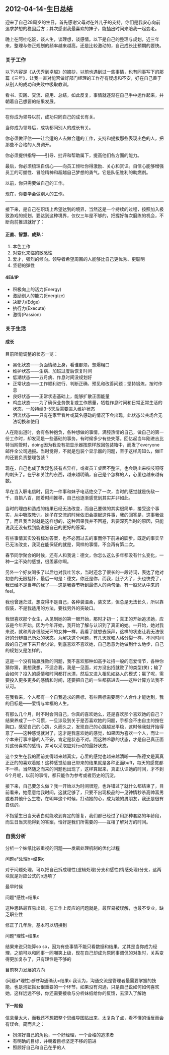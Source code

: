 ## 2012-04-14-生日总结

迎来了自己28周岁的生日，首先感谢父母对在外儿子的支持，你们是我安心向前追求梦想的稳固后方；其次感谢我最喜欢的妹子，能抽出时间来陪我一起变老。

晚上在阿杜吃饭，谈人生，谈理想，谈感情。以下是自己的整理与规划，近三年来，整理与修正规划的频率越来越高，还是比较激动的，自己成长比预期的要快。

### 关于工作

以下内容是《从优秀到卓越》的摘抄，以前也遇到过一些事情，也有同事写下的那篇《三年》，让我一直对能否做好部门经理的工作存有疑虑和不安，好在自己善于从别人的成功和失败中吸取教训。

看书、实践、交流、应用、总结，如此反复，事情就逐渐在自己手中运作起来，并朝着自己想要的结果发展。

-----

在你成为领导以前，成功只同自己的成长有关。

当你成为领导后，成功都同别人的成长有关。

你必须做评估——让合适的人去做合适的工作，支持和提拔那些表现出色的人，把那些不合格的人员调开。

你必须提供指导——引导、批评和帮助属下，提高他们各方面的能力。

最后，你必须梳理自信心——向员工倾吐你得激励、关心和赏识。自信心能够增强员工的可塑性、冒险精神和超越自己梦想的勇气。它是队伍胜利的助燃剂。

以前，你只需要做自己的工作。

现在，你要学会做别人的工作。

---

接下来，是自己在职场上希望达到的境界，当然这是一个持续的过程，按照加入极致游戏的规划，要达到这种境界，仅仅三年是不够的，把握好每次磨练的机会，不断向前推进就好了：

#### 正直、智慧、成熟：

1. 本色工作
1. 对变化来临的敏感性
1. 爱才，强烈的倾向。领导者希望周围的人能够比自己更优秀、更聪明
1. 坚韧的弹性

#### 4E&1P

* 积极向上的活力(Energy)
* 激励别人的能力(Energize)
* 决断力(Edge)
* 执行力(Execute)
* 激情(Passion)

### 关于生活

#### 成长

目前所能调整的状态一览：
* 黑化状态——负面情绪上身，看谁都烦，想爆粗口
* 维护状态——生病、加班过度后恢复时间
* 低潮状态——五月病、作息时间没规划好
* 正常状态——工作顺利进行、判断正确、预见和改善问题；坚持锻炼，按时作息
* 良好状态——正常状态基础上，能够扩散正面能量
* 鸡血状态——为了确保业务恢复或工作质量，牺牲作息时间和日常正常生活的状态，一般持续3-5天后需要进入维护状态
* 泪流状态——只有在家里看片或莫名感动的情况下会出现，此状态公共场合无法切换和使用

人在刚出道时，会有各种抱负，各种想做的事情，满腔热情的自己，做自己的第一份工作时，却发现是一些基础的事务，有时候多少有些失落。回忆起当年刚进吉比特当网管时，doing因为我没有把显示器按原样放回包装箱中，而发了everyone邮件全公司通报。当时觉得，不就是包装个显示器的问题，至于这样周知么，做IT的还要负责整理包装？

现在，自己也成了发现包装有点异样，或者员工桌面不整洁，也会跳出来吱吱呀呀的刺头了。在乎和关注的东西，越来越明确，自己是个怎样的人，心里也越来越有数。

早在当入职电信时，因为一件事和妹子电话绝交了一次，当时的感觉就是伤敌一千，自损八百，随着时间推移，自己也逐渐感觉到其实并非如此。

当时的理由和造成的结果已经无法改变，而自己要做的其实很简单，接受这个事实，从中吸取教训。妹子在交流的时候依旧会提起这件事，我的回答是，这事我做了，而且我当时就是这样想的，这种因果我并不回避，若要深究当时的原因，只能说我还没有找到能说服自己的更好的答案。

有些事情其实没有标准答案，也不必因过去的事而停下前进的脚步。既定的事实早已无法改变，我现在能保证的就是，同样的事情，不会再有第二次。

春节同学聚会的时候，还有人和我说：德文，你怎么这么多年都没有什么变化，一种一尘不染的感觉，很羡慕你啊。

另外一个好友喝多了以后也对我吐苦水，当时还念了很长的一段诗词，表达了他对初恋的无限挂怀，最后一句是：德文，你还是你，而我，肚子大了，头也快秃了，我已经不是当年的我了——这是我春节听到最伤人的两句话，有一股悲从中来的feel。

我也曾迷茫过，想变得不是自己，各种装温柔，装文艺，但总是无法长久，所以靠假装，不是我适用的方法，要找另外的突破口。

我很喜欢那个女生，从见到她的第一眼开始，那时才初一；真正的开始追求她，应该是今年开始。因为今年开始，我开始了解与认识到了真正的她。一开始，她对我来说，就和周身缠绕光环的女神一样，我看了就想去膜拜，这样的状态让我无法很好的分辨自己所处的状态。为解决这个问题，有几天就和人格分裂一样，不同时间段的自己坐下来开会讨论，到底喜欢不喜欢她，自己愿意为她做到什么地步，自己的规划又是怎样的。

这是一个没有输赢胜败的问题，我不喜欢那种如高手过招一般的恋爱情节，各种你猜你猜，我想我想，不适合我，我是一见面，对方没出招就败了的类型(笑)；输了会如何？投入的感情和时间都打水漂，然后又进入相见如路人的模式；赢了呢，需要投入更多更多的感情和时间，还要把自己的一生都搭进去——这种计算方法我不认可。

在我看来，个人都有一个自我追求的目标，有些目标需要两个人合作才能达到，我的目标是——爱情与幸福的人生。

有那么几个月，时不时会问自己，你真的喜欢她么，还是喜欢那个喜欢她的自己？结果养成了一个习惯，一旦涉及到关于是否喜欢她的问题，手都会不由自主的按在胸口，感受自己的心跳，久而久之，发现自己的心跳越发平稳，这时候我就开始得意了——这种感觉就对了，这才是我喜欢她的感觉，如果因为喜欢一个人，而让一个本来行事冷静的人不安，肯定是状态不对。而这种冷静的状态，才是自己真正面对这份喜欢的感情，并可以采取应对行动的最好状态。

这个女生在我的面前变得越来越真实，心里的感觉也越来越清晰——陈德文是真真正正的的喜欢着她！这种感觉给自己带来的结果就是各种正面buff，每天的感觉都不一样。当然随之而来的问题也出现了，这样算起来，真正认识她的时间，才不到6个月呢，以前的事情，都只能作为参考或者历史的沉淀。

接下来，自己要怎么做？我一开始以为时间很短，也许错过了就什么都结束了，目前看来，她愿意给我时间，这就足够了，只要不出现极品的一见钟情秒杀高帅富男或者其他什么生物，在明年这个时候，打动她的心，成为她的男朋友，我还是很有自信的。

不指望生日当天表白就能收到肯定的答复，我们都已经过了用那种套路的年龄段，而生日当天能得到的答案，恰好是我们所需要的——互相了解对方的时间。

### 自我分析


分析一个妹纸比较重视的问题——发飙处理机制的优化过程

问题a*处理b=结果c

对于问题处理，可以把自己拆成理性(逻辑处理)分支和感性(情感处理)分支，这两块就是对应公式的b选项了

最早时候

问题*感性=结果c

这种思路最容易出错，在工作上反应的问题就是，最容易被误解，也最不专业，缺乏职业性

修正了几年后，基本可以切换到

问题*理性=结果c

结果来说只能算so so，因为有些事情不能只看数据和结果，尤其是当你成为经理，之前可以和同事一同嘲笑上级，现在自己却成为原同事调侃的对象时，关系变得更加复杂了，只有理性是不够的

目前努力发展的方向

(问题a*理性)*感性*沟通确认=结果c
我认为，沟通交流是管理者最需要掌握的技能，也是泡妞抠女很重要的一个环节，如果没有沟通，只是自己说如何如何喜欢她，这样远远不够，你还需要接收与分析妹纸给你的反馈，去深入了解她

#### 下一阶段

信息量太大，而我还不想把整个思维导图贴出来，太复杂了点，看不懂的话反而会有误会。简而言之：
* 扮演好自己的角色，一个好经理，一个合格的追求者
* 有明确的目标，并朝着目标坚定不移的前进
* 照顾好自己和自己在乎的人
